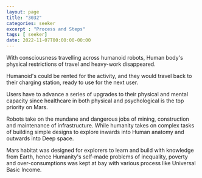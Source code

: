 ```yaml
---
layout: page
title: "3032"
categories: seeker
excerpt : "Process and Steps"
tags: [ seeker]
date: 2022-11-07T00:00:00-00:00
---
```


With consciousness travelling across humanoid robots,
Human body's physical restrictions of travel and heavy-work disappeared.

Humanoid's could be rented for the activity, and they would travel back to their charging station, ready to use for the 
next user.

Users have to advance a series of upgrades to their physical and mental capacity since healthcare in both
physical and psychological is the top priority on Mars.

Robots take on the mundane and dangerous jobs of mining, construction and maintenance of infrastructure. While humanity
takes on complex tasks of building simple designs to explore inwards into Human anatomy and outwards into Deep space.

Mars habitat was designed for explorers to learn and build with knowledge from Earth, hence Humanity's self-made
problems of inequality, poverty and over-consumptions was kept at bay with various process like Universal Basic Income.

